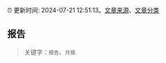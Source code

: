 :alarm_clock: 更新时间: 2024-07-21 12:51:13。[文章来源](/README.md)、[文章分类](/TAGS.md)

## 报告


> 关键字：`报告`、`月报`



